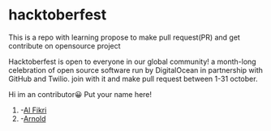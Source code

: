 # hacktoberfest

This is a repo with learning propose to make pull request(PR) and get contribute on opensource project


Hacktoberfest is open to everyone in our global community! a month-long celebration of open source software run by DigitalOcean in partnership with GitHub and Twilio. join with it and make pull request between 1-31 october.

Hi im an contributor😀 Put your name here!

1. -[Al Fikri](https://github.com/Al-User12)
2. -[Arnold](https://github.com/violete)
